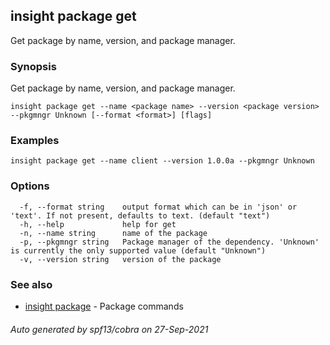 ## insight package get

Get package by name, version, and package manager.

### Synopsis

Get package by name, version, and package manager.

```
insight package get --name <package name> --version <package version> --pkgmngr Unknown [--format <format>] [flags]
```

### Examples

```
insight package get --name client --version 1.0.0a --pkgmngr Unknown
```

### Options

```
  -f, --format string    output format which can be in 'json' or 'text'. If not present, defaults to text. (default "text")
  -h, --help             help for get
  -n, --name string      name of the package
  -p, --pkgmngr string   Package manager of the dependency. 'Unknown' is currently the only supported value (default "Unknown")
  -v, --version string   version of the package
```

### See also

* [insight package](insight_package.md)	 - Package commands

###### Auto generated by spf13/cobra on 27-Sep-2021
